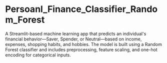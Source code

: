 # Persoanl_Finance_Classifier_Random_Forest
A Streamlit-based machine learning app that predicts an individual's financial behavior—Saver, Spender, or Neutral—based on income, expenses, shopping habits, and hobbies. The model is built using a Random Forest classifier and includes preprocessing, feature scaling, and one-hot encoding for categorical inputs.
